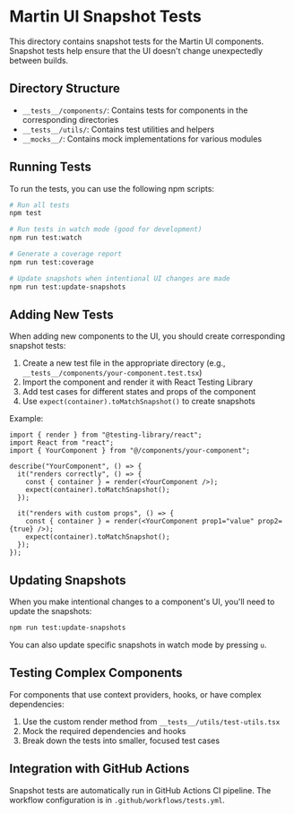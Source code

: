 # Martin UI Snapshot Tests

This directory contains snapshot tests for the Martin UI components. Snapshot tests help ensure that the UI doesn't change unexpectedly between builds.

## Directory Structure

- `__tests__/components/`: Contains tests for components in the corresponding directories
- `__tests__/utils/`: Contains test utilities and helpers
- `__mocks__/`: Contains mock implementations for various modules

## Running Tests

To run the tests, you can use the following npm scripts:

```bash
# Run all tests
npm test

# Run tests in watch mode (good for development)
npm run test:watch

# Generate a coverage report
npm run test:coverage

# Update snapshots when intentional UI changes are made
npm run test:update-snapshots
```

## Adding New Tests

When adding new components to the UI, you should create corresponding snapshot tests:

1. Create a new test file in the appropriate directory (e.g., `__tests__/components/your-component.test.tsx`)
2. Import the component and render it with React Testing Library
3. Add test cases for different states and props of the component
4. Use `expect(container).toMatchSnapshot()` to create snapshots

Example:

```tsx
import { render } from "@testing-library/react";
import React from "react";
import { YourComponent } from "@/components/your-component";

describe("YourComponent", () => {
  it("renders correctly", () => {
    const { container } = render(<YourComponent />);
    expect(container).toMatchSnapshot();
  });

  it("renders with custom props", () => {
    const { container } = render(<YourComponent prop1="value" prop2={true} />);
    expect(container).toMatchSnapshot();
  });
});
```

## Updating Snapshots

When you make intentional changes to a component's UI, you'll need to update the snapshots:

```bash
npm run test:update-snapshots
```

You can also update specific snapshots in watch mode by pressing `u`.

## Testing Complex Components

For components that use context providers, hooks, or have complex dependencies:

1. Use the custom render method from `__tests__/utils/test-utils.tsx`
2. Mock the required dependencies and hooks
3. Break down the tests into smaller, focused test cases

## Integration with GitHub Actions

Snapshot tests are automatically run in GitHub Actions CI pipeline. The workflow configuration is in `.github/workflows/tests.yml`.